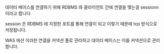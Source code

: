데이터 베이스를 연결하기 위해 RDBMS 와 클라이언트 간에 연결을 맺는걸 
sessionn 이라고 합니다. 

session 은 RDBMS 에 지정한 포트를 통해 연결이 되고 이렇기 때문에 tcp 방식으로 저장됩니다. 

WAS 에션 이러한 연결을 커넥션 풀로 관리하고 
데이터 베이스는 이를 커넥션으로 관리합니다.
